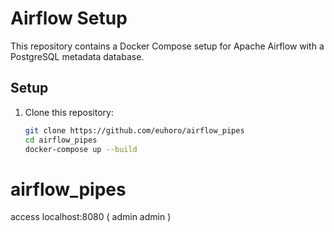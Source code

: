  # Airflow Setup

This repository contains a Docker Compose setup for Apache Airflow with a PostgreSQL metadata database.

## Setup

1. Clone this repository:
   ```sh
   git clone https://github.com/euhoro/airflow_pipes
   cd airflow_pipes
   docker-compose up --build
# airflow_pipes
   access localhost:8080 ( admin admin )

